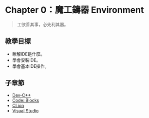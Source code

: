 # Chapter 0：魔工鑄器 Environment

> 工欲善其事，必先利其器。

## 教學目標
- 瞭解IDE是什麼。
- 學會安裝IDE。
- 學會基本IDE操作。

## 子章節
* [Dev-C++](Ch0/devcpp.md)
* [Code::Blocks](Ch0/codeblocks.md)
* [CLion](Ch0/clion.md)
* [Visual Studio](Ch0/visualstudio.md)

